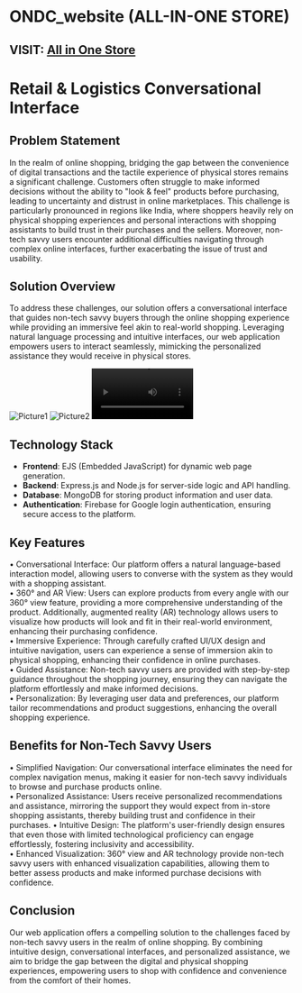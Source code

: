 # ONDC_website (ALL-IN-ONE STORE)
## VISIT: [All in One Store](https://ondc-website.el.r.appspot.com/)
# Retail & Logistics Conversational Interface

## Problem Statement
In the realm of online shopping, bridging the gap between the convenience of digital transactions and the tactile experience of physical stores remains a significant challenge. Customers often struggle to make informed decisions without the ability to "look & feel" products before purchasing, leading to uncertainty and distrust in online marketplaces. This challenge is particularly pronounced in regions like India, where shoppers heavily rely on physical shopping experiences and personal interactions with shopping assistants to build trust in their purchases and the sellers.
Moreover, non-tech savvy users encounter additional difficulties navigating through complex online interfaces, further exacerbating the issue of trust and usability. 

## Solution Overview
To address these challenges, our solution offers a conversational interface that guides non-tech savvy buyers through the online shopping experience while providing an immersive feel akin to real-world shopping. Leveraging natural language processing and intuitive interfaces, our web application empowers users to interact seamlessly, mimicking the personalized assistance they would receive in physical stores.

![Picture1](https://github.com/Hemant0621/ONDC_website/assets/113722329/0a7ad104-17f5-491b-89fe-4b6b7a22cb2d)
![Picture2](https://github.com/Hemant0621/ONDC_website/assets/113722329/cbfe2e8c-67f0-47c9-a473-6c6c310cae39)
<video src='https://github.com/Hemant0621/ONDC_website/assets/113722329/6538729f-b803-4b9c-8e79-ad47275bdf71' width=180/>

## Technology Stack
- **Frontend**: EJS (Embedded JavaScript) for dynamic web page generation.
- **Backend**: Express.js and Node.js for server-side logic and API handling.
- **Database**: MongoDB for storing product information and user data.
- **Authentication**: Firebase for Google login authentication, ensuring secure access to the platform.

## Key Features
•	Conversational Interface: Our platform offers a natural language-based interaction model, allowing users to converse with the system as they would with a shopping assistant.  
•	360° and AR View: Users can explore products from every angle with our 360° view feature, providing a more comprehensive understanding of the product. Additionally, augmented reality (AR) technology allows users to visualize how products will look and fit in their real-world environment, enhancing their purchasing confidence.  
•	Immersive Experience: Through carefully crafted UI/UX design and intuitive navigation, users can experience a sense of immersion akin to physical shopping, enhancing their confidence in online purchases.  
•	Guided Assistance: Non-tech savvy users are provided with step-by-step guidance throughout the shopping journey, ensuring they can navigate the platform effortlessly and make informed decisions.  
•	Personalization: By leveraging user data and preferences, our platform tailor recommendations and product suggestions, enhancing the overall shopping experience.

## Benefits for Non-Tech Savvy Users
•	Simplified Navigation: Our conversational interface eliminates the need for complex navigation menus, making it easier for non-tech savvy individuals to browse and purchase products online.  
•	Personalized Assistance: Users receive personalized recommendations and assistance, mirroring the support they would expect from in-store shopping assistants, thereby building trust and confidence in their purchases.
•	Intuitive Design: The platform's user-friendly design ensures that even those with limited technological proficiency can engage effortlessly, fostering inclusivity and accessibility.  
•	Enhanced Visualization: 360° view and AR technology provide non-tech savvy users with enhanced visualization capabilities, allowing them to better assess products and make informed purchase decisions with confidence.  

## Conclusion
Our web application offers a compelling solution to the challenges faced by non-tech savvy users in the realm of online shopping. By combining intuitive design, conversational interfaces, and personalized assistance, we aim to bridge the gap between the digital and physical shopping experiences, empowering users to shop with confidence and convenience from the comfort of their homes.

